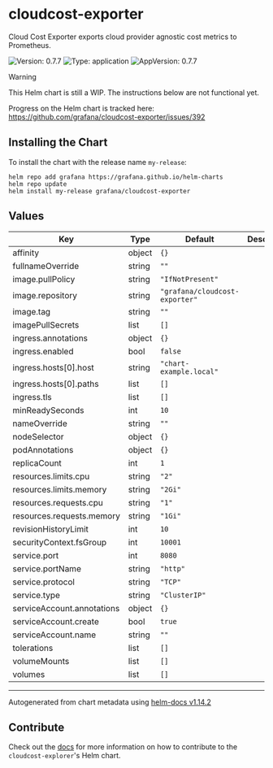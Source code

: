 # cloudcost-exporter

Cloud Cost Exporter exports cloud provider agnostic cost metrics to Prometheus.

![Version: 0.7.7](https://img.shields.io/badge/Version-0.7.7-informational?style=flat-square) ![Type: application](https://img.shields.io/badge/Type-application-informational?style=flat-square) ![AppVersion: 0.7.7](https://img.shields.io/badge/AppVersion-0.7.7-informational?style=flat-square)

> [!WARNING]
> This Helm chart is still a WIP.
> The instructions below are not functional yet.
>
> Progress on the Helm chart is tracked here: https://github.com/grafana/cloudcost-exporter/issues/392

## Installing the Chart

To install the chart with the release name `my-release`:

```console
helm repo add grafana https://grafana.github.io/helm-charts
helm repo update
helm install my-release grafana/cloudcost-exporter
```

## Values

| Key | Type | Default | Description |
|-----|------|---------|-------------|
| affinity | object | `{}` |  |
| fullnameOverride | string | `""` |  |
| image.pullPolicy | string | `"IfNotPresent"` |  |
| image.repository | string | `"grafana/cloudcost-exporter"` |  |
| image.tag | string | `""` |  |
| imagePullSecrets | list | `[]` |  |
| ingress.annotations | object | `{}` |  |
| ingress.enabled | bool | `false` |  |
| ingress.hosts[0].host | string | `"chart-example.local"` |  |
| ingress.hosts[0].paths | list | `[]` |  |
| ingress.tls | list | `[]` |  |
| minReadySeconds | int | `10` |  |
| nameOverride | string | `""` |  |
| nodeSelector | object | `{}` |  |
| podAnnotations | object | `{}` |  |
| replicaCount | int | `1` |  |
| resources.limits.cpu | string | `"2"` |  |
| resources.limits.memory | string | `"2Gi"` |  |
| resources.requests.cpu | string | `"1"` |  |
| resources.requests.memory | string | `"1Gi"` |  |
| revisionHistoryLimit | int | `10` |  |
| securityContext.fsGroup | int | `10001` |  |
| service.port | int | `8080` |  |
| service.portName | string | `"http"` |  |
| service.protocol | string | `"TCP"` |  |
| service.type | string | `"ClusterIP"` |  |
| serviceAccount.annotations | object | `{}` |  |
| serviceAccount.create | bool | `true` |  |
| serviceAccount.name | string | `""` |  |
| tolerations | list | `[]` |  |
| volumeMounts | list | `[]` |  |
| volumes | list | `[]` |  |

----------------------------------------------
Autogenerated from chart metadata using [helm-docs v1.14.2](https://github.com/norwoodj/helm-docs/releases/v1.14.2)

## Contribute

Check out the [docs](../../../docs/contribute/releases.md#helm-chart) for more information on how to contribute to the `cloudcost-explorer`'s Helm chart.
